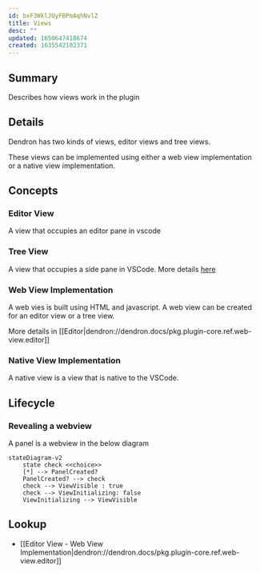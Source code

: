 ```yaml
---
id: bxF3WklJUyFBPmAqhNvlZ
title: Views
desc: ""
updated: 1650647418674
created: 1635542102371
---
```


## Summary

Describes how views work in the plugin

## Details

Dendron has two kinds of views, editor views and tree views.

These views can be implemented using either a web view implementation or a native view implementation.

## Concepts

### Editor View

A view that occupies an editor pane in vscode

### Tree View

A view that occupies a side pane in VSCode. More details [here](https://code.visualstudio.com/api/extension-guides/tree-view)

### Web View Implementation

A web vies is built using HTML and javascript. A web view can be created for an editor view or a tree view.

More details in [[Editor|dendron://dendron.docs/pkg.plugin-core.ref.web-view.editor]]

### Native View Implementation

A native view is a view that is native to the VSCode.

## Lifecycle

### Revealing a webview
A panel is a webview in the below diagram

```mermaid
stateDiagram-v2
    state check <<choice>>
    [*] --> PanelCreated?
    PanelCreated? --> check
    check --> ViewVisible : true
    check --> ViewInitializing: false
    ViewInitializing --> ViewVisible
```

## Lookup

- [[Editor View - Web View Implementation|dendron://dendron.docs/pkg.plugin-core.ref.web-view.editor]]
